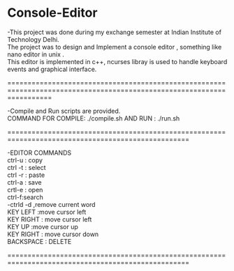 # Console-Editor

-This project was done during my exchange semester at Indian Institute of Technology Delhi. <br/>
The project was to design and Implement a console editor , something like nano editor in unix . <br/>
This editor is implemented in c++, ncurses libray is used to handle keyboard events and  graphical interface. 

=======================================================================================================================

 -Compile and Run scripts are provided.   
COMMAND FOR COMPILE: ./compile.sh  AND  RUN : ./run.sh

===================================================================================================

-EDITOR COMMANDS <br/> 
ctrl-u : copy <br/> 
ctrl -t : select <br/> 
ctrl -r : paste <br/> 
ctrl-a : save  <br/> 
crtl-e : open <br/> 
ctrl-f:search <br/> 
-ctrld -d ,remove current word <br/> 
KEY LEFT :move cursor left <br/> 
KEY RIGHT : move cursor left <br/> 
KEY UP :move cursor up <br/> 
KEY RIGHT : move cursor down <br/> 
BACKSPACE : DELETE  <br/> 

===================================================================================================
